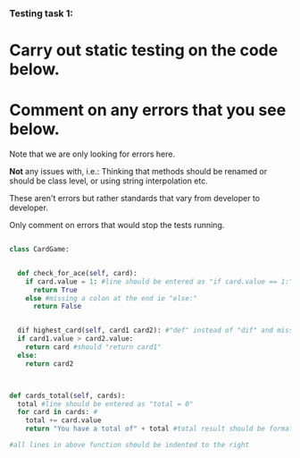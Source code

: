 ### Testing task 1:

# Carry out static testing on the code below.

# Comment on any errors that you see below.

Note that we are only looking for errors here.

**Not** any issues with, i.e.:
Thinking that methods should be renamed or should be class level, or using string interpolation etc.

These aren't errors but rather standards that vary from developer to developer.

Only comment on errors that would stop the tests running.

```python

class CardGame:


  def check_for_ace(self, card):
    if card.value = 1: #line should be entered as "if card.value == 1:"
      return True
    else #missing a colon at the end ie "else:"
      return False


  dif highest_card(self, card1 card2): #"def" instead of "dif" and missing a comma in between instances card1 and card2 i.e "...card1, card2):"
  if card1.value > card2.value:
    return card #should "return card1"
  else:
    return card2



def cards_total(self, cards):
  total #line should be entered as "total = 0"
  for card in cards: #
    total += card.value
    return "You have a total of" + total #total result should be formated within the string within curly brackets and an "f" format before the string

#all lines in above function should be indented to the right
```
